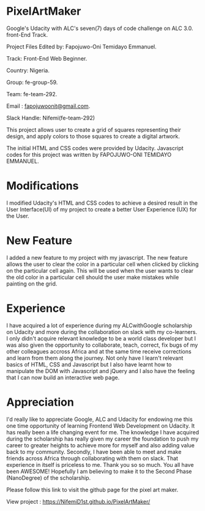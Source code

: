 # PixelArtMaker
Google's Udacity with ALC's seven(7) days of code challenge on ALC 3.0. front-End Track.

Project Files Edited by: Fapojuwo-Oni Temidayo Emmanuel. 

Track: Front-End Web Beginner.

Country: Nigeria. 

Group: fe-group-59. 

Team: fe-team-292.

Email : fapojuwoonit@gmail.com.

Slack Handle: Nifemi(fe-team-292)

This project allows user to create a grid of squares representing their design, 
and apply colors to those squares to create a digital artwork.

The initial HTML and CSS codes were provided by Udacity. Javascript codes for this project was 
written by FAPOJUWO-ONI TEMIDAYO EMMANUEL. 


# Modifications 
I modified Udacity's HTML and CSS codes to achieve a desired result in the User Interface(UI) of my project to create a better User Experience (UX) for the User. 

# New Feature 
I added a new feature to my project with my javascript. The new feature allows the user to clear the color in a particular cell when clicked by clicking on the particular cell again. This will be used when the user wants to clear the old color in a particular cell should the user make mistakes while painting on the grid.

# Experience 
I have acquired a lot of experience during my ALCwithGoogle scholarship on Udacity and more during the collaboration on slack with my co-learners. I only didn't acquire relevant knowledge to be a world class developer but I was also given the opportunity to collaborate, teach, correct, fix bugs of my other colleagues accross Africa and at the same time receive corrections and learn from them along the journey. Not only have I learn't relevant basics of HTML, CSS and Javascript but I also have learnt how to manipulate the DOM with Javascript and jQuery and I also have the feeling that I can now build an interactive web page.

# Appreciation 
I'd really like to appreciate Google, ALC and Udacity for endowing me this one time opportunity of learning Frontend Web Development on Udacity. It has really been a life changing event for me. The knowledge I have acquired during the scholarship has really given my career the foundation to push my career to greater heights to achieve more for myself and also adding value back to my community. Secondly, I have been able to meet and make friends across Africa through collaborating with them on slack. That experience in itself is priceless to me. Thank you so so  much. You all have been AWESOME! Hopefully I am believing to make it to the Second Phase (NanoDegree) of the scholarship.


Please follow this link to visit the github page for the pixel art maker.

View project : https://NifemiD1st.github.io/PixelArtMaker/

